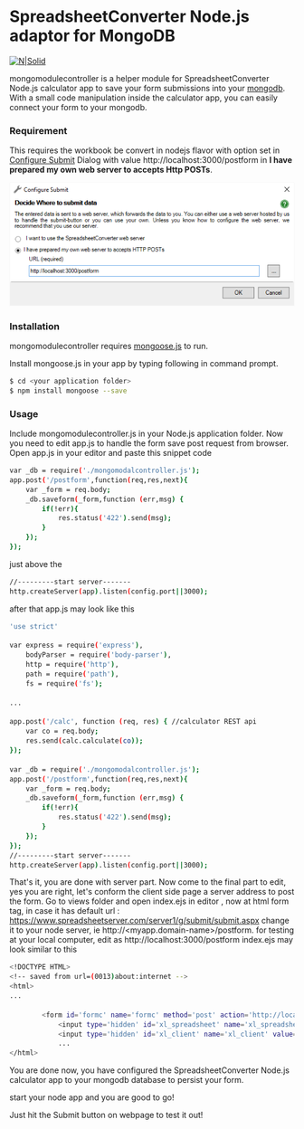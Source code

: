 # SpreadsheetConverter Node.js adaptor for MongoDB

[![N|Solid](http://www.spreadsheetconverter.com/wp-content/uploads/2013/08/logo.png)](http://www.spreadsheetconverter.com)

mongomodulecontroller is a helper module for SpreadsheetConverter Node.js calculator app to save your form submissions into your [mongodb](https://www.mongodb.com/). With a small code manipulation inside the calculator app, you can easily connect your form to your mongodb.

### Requirement
This requires the workbook be convert in nodejs flavor with option set in [Configure Submit](http://www.spreadsheetconverter.com/support/online-help/configure-submit/#elementID-7) Dialog with value http://localhost:3000/postform in **I have prepared my own web server to accepts Http POSTs**. 

![configure submit own server](https://github.com/SpreadsheetConverter/node_form_persist_mongodb/blob/master/configure-submit-own-webserver.png)

### Installation

mongomodulecontroller requires [mongoose.js](http://mongoosejs.com/) to run.

Install mongoose.js in your app by typing following in command prompt.

```sh
$ cd <your application folder>
$ npm install mongoose --save
```
### Usage

Include mongomodulecontroller.js in your Node.js application folder.
Now you need to edit app.js to handle the form save post request from browser. Open app.js in your editor and paste this snippet code 
```sh
var _db = require('./mongomodalcontroller.js');
app.post('/postform',function(req,res,next){
    var _form = req.body;
    _db.saveform(_form,function (err,msg) {
        if(!err){
            res.status('422').send(msg);
        }
    });
});
```
just above the 
```sh
//---------start server-------
http.createServer(app).listen(config.port||3000);
```
after that app.js may look like this 
```sh
'use strict'

var express = require('express'),
    bodyParser = require('body-parser'),
    http = require('http'),
    path = require('path'),
    fs = require('fs');

...

app.post('/calc', function (req, res) { //calculator REST api
    var co = req.body;
    res.send(calc.calculate(co));
});

var _db = require('./mongomodalcontroller.js');
app.post('/postform',function(req,res,next){
    var _form = req.body;
    _db.saveform(_form,function (err,msg) {
        if(!err){
            res.status('422').send(msg);
        }
    });
});
//---------start server-------
http.createServer(app).listen(config.port||3000);
```

That's it, you are done with server part.
Now come to the final part to edit, yes you are right, let's conform the client side page a server address to post the form.
Go to views folder and open index.ejs in editor , now at html form tag, in case it has default url : https://www.spreadsheetserver.com/server1/g/submit/submit.aspx change it to your node server, ie http://<myapp.domain-name>/postform. for testing at your local computer, edit as http://localhost:3000/postform
index.ejs may look similar to this 
```sh
<!DOCTYPE HTML>
<!-- saved from url=(0013)about:internet -->
<html>
...

        <form id='formc' name='formc' method='post' action='http://localhost:3000/postform' target='_top'>
		    <input type='hidden' id='xl_spreadsheet' name='xl_spreadsheet' value='testnodedb' />
            <input type='hidden' id='xl_client' name='xl_client' value='x8.4.6830.0' />
            ...
</html>            
```

You are done now, you have configured the SpreadsheetConverter Node.js calculator app to your mongodb database to persist your form.

start your node app and you are good to go!

Just hit the Submit button on webpage to test it out!

